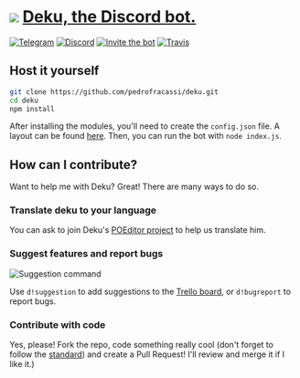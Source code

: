 # ![](https://i.imgur.com/LNJ9Htx.png) [Deku, the Discord bot.](http://deku.pedrofracassi.me/)
[![Telegram](https://img.shields.io/badge/chat-on%20Telegram-0088cc.svg)](https://t.me/dekuthebot) [![Discord](https://img.shields.io/badge/chat-on%20Discord-7289da.svg)](https://discord.gg/T9uN2yn) [![Invite the bot](https://img.shields.io/badge/invite-to%20your%20Discord%20server-7289da.svg)](https://discordapp.com/oauth2/authorize?client_id=358398001233920001&scope=bot) [![Travis](https://img.shields.io/travis/pedrofracassi/deku.svg)]()

## Host it yourself
```bash
git clone https://github.com/pedrofracassi/deku.git
cd deku
npm install
```
After installing the modules, you'll need to create the `config.json` file. A layout can be found [here](https://github.com/pedrofracassi/deku/blob/master/config.json.example). Then, you can run the bot with `node index.js`.

## How can I contribute?
Want to help me with Deku? Great! There are many ways to do so.
### Translate deku to your language
You can ask to join Deku's [POEditor project](https://poeditor.com/join/project/jSOWIdtOLZ) to help us translate him.
### Suggest features and report bugs
![Suggestion command](https://i.imgur.com/QlCbJ2I.png)

Use `d!suggestion` to add suggestions to the [Trello board](https://trello.com/b/zNj0m3rO/deku), or `d!bugreport` to report bugs.
### Contribute with code
Yes, please! Fork the repo, code something really cool (don't forget to follow the [standard](https://github.com/pedrofracassi/deku/wiki/How-to-create-a-command)) and create a Pull Request! I'll review and merge it if I like it.)
